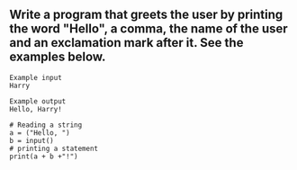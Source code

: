 ## Write a program that greets the user by printing the word "Hello", a comma, the name of the user and an exclamation mark after it. See the examples below.

```
Example input
Harry

Example output
Hello, Harry!

```
```
# Reading a string
a = ("Hello, ")
b = input()
# printing a statement
print(a + b +"!")


